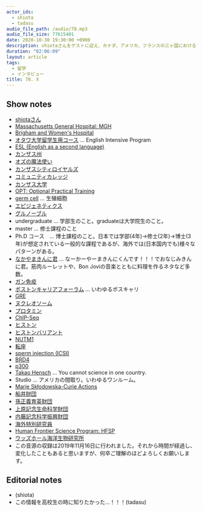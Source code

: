 ```yaml
---
actor_ids:
  - shiota
  - tadasu
audio_file_path: /audio/78.mp3
audio_file_size: 77615401
date: 2020-10-30 19:30:00 +0900
description: shiotaさんをゲストに迎え、カナダ、アメリカ、フランスの三ヶ国における留学体験(学部-博士-ポスドク)についてお聞きしました。
duration: "02:06:09"
layout: article
tags:
  - 留学
  - インタビュー
title: 78. X
---
```


## Show notes
- [shiotaさん](https://twitter.com/SHIO_aka_Hitosh)
- [Massachusetts General Hospital: MGH](https://www.massgeneral.org/)
- [Brigham and Women's Hospital](https://www.brighamandwomens.org/)
- [オタワ大学留学生用コース](https://eip.uottawa.ca/en) ... English Intensive Program
- [ESL (English as a second language)](https://en.wikipedia.org/wiki/English_as_a_second_or_foreign_language)
- [カンザス州](https://ja.wikipedia.org/wiki/%E3%82%AB%E3%83%B3%E3%82%B6%E3%82%B9%E5%B7%9E)
- [オズの魔法使い](https://ja.wikipedia.org/wiki/%E3%82%AA%E3%82%BA%E3%81%AE%E9%AD%94%E6%B3%95%E4%BD%BF%E3%81%84)
- [カンザスシティロイヤルズ](https://www.mlb.com/royals)
- [コミュニティカレッジ](https://www.ryugaku.ne.jp/twoyear/knowledge/commucolle)
- [カンザス大学](https://ja.wikipedia.org/wiki/%E3%82%AB%E3%83%B3%E3%82%B6%E3%82%B9%E5%A4%A7%E5%AD%A6)
- [OPT: Optional Practical Training](https://www.uscis.gov/working-in-the-united-states/students-and-exchange-visitors/optional-practical-training-opt-for-f-1-students)
- [germ cell](https://en.wikipedia.org/wiki/Germ_cell) ... 生殖細胞
- [エピジェネティクス](https://ja.wikipedia.org/wiki/%E3%82%A8%E3%83%94%E3%82%B8%E3%82%A7%E3%83%8D%E3%83%86%E3%82%A3%E3%82%AF%E3%82%B9)
- [グルノーブル](https://ja.wikipedia.org/wiki/%E3%82%B0%E3%83%AB%E3%83%8E%E3%83%BC%E3%83%96%E3%83%AB)
- undergraduate ... 学部生のこと。graduateは大学院生のこと。
- master ... 修士課程のこと
- Ph.D コース　...  博士課程のこと。日本では学部(4年)->修士(2年)->博士(3年)が想定されている一般的な課程であるが、海外では(日本国内でも)様々なパターンがある。
- [なかやまきんに君](https://www.youtube.com/channel/UCOUu8YlbaPz0W2TyFTZHvjA) ... なーかーやーまきんにくんです！！！でおなじみきんに君。筋肉ルーレットや、Bon Joviの音楽とともに料理を作るネタなど多数。
- [ガン免疫](https://ganjoho.jp/public/dia_tre/treatment/immunotherapy/immu02.html)
- [ボストンキャリアフォーラム](https://careerforum.net/ja/event/bos/) ... いわゆるボスキャリ
- [GRE](https://www.ets.org/gre)
- [ヌクレオソーム](https://ja.wikipedia.org/wiki/%E3%83%8C%E3%82%AF%E3%83%AC%E3%82%AA%E3%82%BD%E3%83%BC%E3%83%A0)
- [プロタミン](https://ja.wikipedia.org/wiki/%E3%83%97%E3%83%AD%E3%82%BF%E3%83%9F%E3%83%B3)
- [ChIP-Seq](https://en.wikipedia.org/wiki/ChIP_sequencing)
- [ヒストン](https://ja.wikipedia.org/wiki/%E3%83%92%E3%82%B9%E3%83%88%E3%83%B3)
- [ヒストンバリアント](http://www.m-review.co.jp/files/tachiyomi_J0016_2202_0051-0055.pdf)
- [NUTM1](https://www.uniprot.org/uniprot/Q86Y26)
- [転座](https://ja.wikipedia.org/wiki/%E6%9F%93%E8%89%B2%E4%BD%93%E8%BB%A2%E5%BA%A7)
- [sperm injection (ICSI)](https://www.reproductivefacts.org/news-and-publications/patient-fact-sheets-and-booklets/documents/fact-sheets-and-info-booklets/what-is-intracytoplasmic-sperm-injection-icsi/)
- [BRD4](https://www.uniprot.org/uniprot/O60885)
- [p300](https://www.uniprot.org/uniprot/Q09472)
- [Takao Hensch](https://www.mcb.harvard.edu/directory/takao-hensch/) ... You cannot science in one country.
- Studio ... アメリカの間取り。いわゆるワンルーム。
- [Marie Skłodowska-Curie Actions](https://ec.europa.eu/research/mariecurieactions/)
- [船井財団](https://funaifound.or.jp/)
- [孫正義育英財団](https://masason-foundation.org/)
- [上原記念生命科学財団](https://www.ueharazaidan.or.jp/)
- [内藤記念科学振興財団](https://www.naito-f.or.jp/jp/index.php)
- [海外特別研究員](https://www.jsps.go.jp/j-ab/)
- [Human Frontier Science Program: HFSP](https://www.hfsp.org/)
- [ウッズホール海洋生物研究所](https://www.mbl.edu/)
- この音源の収録は2019年11月16日に行われました。それから時間が経過し、変化したこともあると思いますが、何卒ご理解のほどよろしくお願いします。

## Editorial notes
- (shiota)
- この情報を高校生の時に知りたかった...！！！(tadasu)

